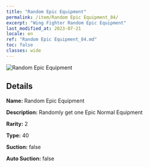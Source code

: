 ```yaml
---
title: "Random Epic Equipment"
permalink: /item/Random Epic Equipment_84/
excerpt: "Wing Fighter Random Epic Equipment"
last_modified_at: 2023-07-21
locale: en
ref: "Random Epic Equipment_84.md"
toc: false
classes: wide
---
```



 ![Random Epic Equipment](/images/item/Random_Epic_Equipment_p.png)



## Details

 **Name:** Random Epic Equipment 

 **Description:** Randomly get one Epic Normal Equipment

 **Rarity:** 2 

 **Type:** 40 

 **Suction:** false 

 **Auto Suction:** false 



